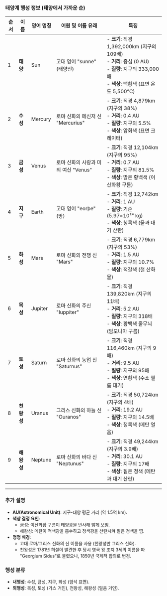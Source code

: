 
### 태양계 행성 정보 (태양에서 가까운 순)  

| 순서 | 이름          | 영어 명칭    | 어원 및 이름 유래                          | 특징                                                                 |  
|------|---------------|-------------|-------------------------------------------|---------------------------------------------------------------------|  
| 1    | **태양**      | Sun         | 고대 영어 "sunne" (태양신)                 | - **크기**: 직경 1,392,000km (지구의 109배)<br>- **거리**: 중심 (0 AU)<br>- **질량**: 지구의 333,000배<br>- **색상**: 백황색 (표면 온도 5,500°C) |  
| 2    | **수성**      | Mercury     | 로마 신화의 메신저 신 "Mercurius"          | - **크기**: 직경 4,879km (지구의 38%)<br>- **거리**: 0.4 AU<br>- **질량**: 지구의 5.5%<br>- **색상**: 암회색 (표면 크레이터) |  
| 3    | **금성**      | Venus       | 로마 신화의 사랑과 미의 여신 "Venus"       | - **크기**: 직경 12,104km (지구의 95%)<br>- **거리**: 0.7 AU<br>- **질량**: 지구의 81.5%<br>- **색상**: 밝은 황백색 (이산화황 구름) |  
| 4    | **지구**      | Earth       | 고대 영어 "eorþe" (땅)                     | - **크기**: 직경 12,742km<br>- **거리**: 1 AU<br>- **질량**: 기준 (5.97×10²⁴ kg)<br>- **색상**: 청록색 (물과 대기 산란) |  
| 5    | **화성**      | Mars        | 로마 신화의 전쟁 신 "Mars"                 | - **크기**: 직경 6,779km (지구의 53%)<br>- **거리**: 1.5 AU<br>- **질량**: 지구의 10.7%<br>- **색상**: 적갈색 (철 산화물) |  
| 6    | **목성**      | Jupiter     | 로마 신화의 주신 "Iuppiter"                | - **크기**: 직경 139,820km (지구의 11배)<br>- **거리**: 5.2 AU<br>- **질량**: 지구의 318배<br>- **색상**: 황백색 줄무늬 (암모니아 구름) |  
| 7    | **토성**      | Saturn      | 로마 신화의 농업 신 "Saturnus"             | - **크기**: 직경 116,460km (지구의 9배)<br>- **거리**: 9.5 AU<br>- **질량**: 지구의 95배<br>- **색상**: 연황색 (수소 헬륨 대기) |  
| 8    | **천왕성**    | Uranus      | 그리스 신화의 하늘 신 "Ouranos"            | - **크기**: 직경 50,724km (지구의 4배)<br>- **거리**: 19.2 AU<br>- **질량**: 지구의 14.5배<br>- **색상**: 청록색 (메탄 얼음) |  
| 9    | **해왕성**    | Neptune     | 로마 신화의 바다 신 "Neptunus"             | - **크기**: 직경 49,244km (지구의 3.9배)<br>- **거리**: 30.1 AU<br>- **질량**: 지구의 17배<br>- **색상**: 짙은 청색 (메탄과 대기 산란) |  

---

### 추가 설명  
- **AU(Astronomical Unit)**: 지구-태양 평균 거리 (약 1.5억 km).  
- **색상 결정 요인**:  
  - 금성: 이산화황 구름이 태양광을 반사해 밝게 보임.  
  - 해왕성: 메탄이 적색광을 흡수하고 청색광을 산란시켜 짙은 청색을 띰.  
- **명명 배경**:  
  - 고대 로마/그리스 신화의 신 이름을 사용 (천왕성만 그리스 신화).  
  - 천왕성은 1781년 허셜이 발견한 후 당시 영국 왕 조지 3세의 이름을 따 "Georgium Sidus"로 불렸으나, 1850년 국제적 합의로 변경.  

### 행성 분류  
- **내행성**: 수성, 금성, 지구, 화성 (암석 표면).  
- **외행성**: 목성, 토성 (가스 거인), 천왕성, 해왕성 (얼음 거인).
